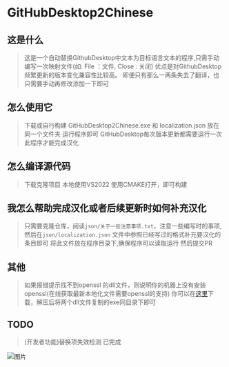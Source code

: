 # GitHubDesktop2Chinese

## 这是什么

> 这是一个自动替换GithubDesktop中文本为目标语言文本的程序,只需手动编写一次映射文件(如: File ：文件,  Close : 关闭)
  优点是对GithubDesktop频繁更新的版本变化兼容性比较高。
  即便只有那么一两条失去了翻译，也只需要手动再修改添加一下即可

## 怎么使用它

> 下载或自行构建 GitHubDesktop2Chinese.exe  和 localization.json  放在同一个文件夹
  运行程序即可
  GitHubDesktop每次版本更新都需要运行一次 此程序才能完成汉化

## 怎么编译源代码

> 下载克隆项目 本地使用VS2022 使用CMAKE打开，即可构建

## 我怎么帮助完成汉化或者后续更新时如何补充汉化

> 只需要克隆仓库，阅读`json/关于一些注意事项.txt`，注意一些编写时的事项, 然后在`json/localization.json` 文件中参照已经写过的格式补充要汉化的条目即可
  将此文件放在程序目录下,确保程序可以读取运行 然后提交PR

## 其他

> 如果报错提示找不到openssl 的dll文件，则说明你的机器上没有安装openssl(在线获取最新本地化文件需要openssl的支持)
  你可以在[这里](https://github.com/cngege/GitHubDesktop2Chinese/releases/download/0.1.8/openssl-dll.zip)下载，解压后将两个dll文件复制的exe同目录下即可
  
## TODO 

> (开发者功能)替换项失效检测 已完成




![图片](https://github.com/lkyero/GitHubDesktop_zh/assets/28597788/3023d028-8f63-4919-8900-ab3e953a1f76)
